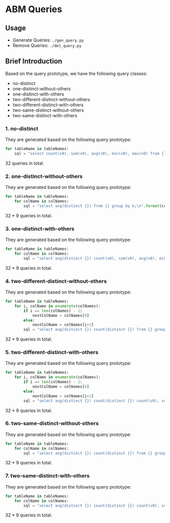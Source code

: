 # ABM Queries

## Usage

- Generate Queries: `./gen_query.py`
- Remove Queries: `./del_query.py`

## Brief Introduction

Based on the query prototype, we have the following query classes:
- no-distinct
- one-distinct-without-others
- one-distinct-with-others
- two-different-distinct-without-others
- two-different-distinct-with-others
- two-same-distinct-without-others
- two-same-distinct-with-others

### 1. no-distinct

They are generated based on the following query prototype:
```py
for tableName in tableNames:
    sql = "select count(v0), sum(v0), avg(v0), min(v0), max(v0) from {} group by k;\n".format(tableName)
```

32 queries in total.

### 2. one-distinct-without-others

They are generated based on the following query prototype:
```py
for tableName in tableNames:
    for colName in colNames:
        sql = "select avg(distinct {}) from {} group by k;\n".format(colName, tableName)
```

32 * 9 queries in total.

### 3. one-distinct-with-others

They are generated based on the following query prototype:
```py
for tableName in tableNames:
    for colName in colNames:
        sql = "select avg(distinct {}) count(v0), sum(v0), avg(v0), min(v0), max(v0) from {} group by k;\n".format(colName, tableName)
```

32 * 9 queries in total.

### 4. two-different-distinct-without-others

They are generated based on the following query prototype:
```py
for tableName in tableNames:
    for i, colName in enumerate(colNames):
        if i == len(colNames) - 1:
            nextColName = colNames[0]
        else:
            nextColName = colNames[i+1]
        sql = "select avg(distinct {}) count(distinct {}) from {} group by k;\n".format(colName, nextColName, tableName)
```

32 * 9 queries in total.

### 5. two-different-distinct-with-others

They are generated based on the following query prototype:
```py
for tableName in tableNames:
    for i, colName in enumerate(colNames):
        if i == len(colNames) - 1:
            nextColName = colNames[0]
        else:
            nextColName = colNames[i+1]
        sql = "select avg(distinct {}) count(distinct {}) count(v0), sum(v0), avg(v0), min(v0), max(v0) from {} group by k;\n".format(colName, nextColName, tableName)
```

32 * 9 queries in total.

### 6. two-same-distinct-without-others

They are generated based on the following query prototype:
```py
for tableName in tableNames:
    for colName in colNames:
        sql = "select avg(distinct {}) count(distinct {}) from {} group by k;\n".format(colName, colName, tableName)
```

32 * 9 queries in total.

### 7. two-same-distinct-with-others

They are generated based on the following query prototype:
```py
for tableName in tableNames:
    for colName in colNames:
        sql = "select avg(distinct {}) count(distinct {}) count(v0), sum(v0), avg(v0), min(v0), max(v0) from {} group by k;\n".format(colName, colName, tableName)
```

32 * 9 queries in total.

